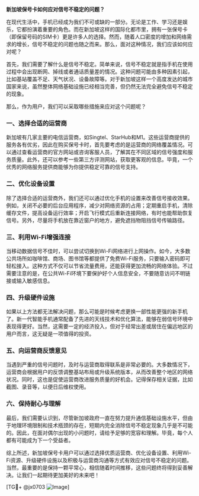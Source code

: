**新加坡保号卡如何应对信号不稳定的问题？**

在现代生活中，手机已经成为我们不可或缺的一部分。无论是工作、学习还是娱乐，它都扮演着重要的角色。而在新加坡这样的国际化都市里，拥有一张保号卡（即保留号码的SIM卡）更是许多人的选择。然而，随着人口密度的增加和网络需求的增长，信号不稳定的问题也随之而来。那么，面对这种情况，我们应该如何应对呢？

首先，我们需要了解什么是信号不稳定。简单来说，信号不稳定就是指手机在使用过程中会出现断网、掉线或者通话质量差的情况。这种问题可能由多种因素引起，比如基站覆盖不足、天气状况、设备故障等。对于新加坡这样一个高度发达的城市国家来说，虽然整体网络基础设施已经相当完善，但仍然无法完全避免信号不稳定的现象。

那么，作为用户，我们可以采取哪些措施来应对这个问题呢？

### 一、选择合适的运营商

新加坡有几家主要的电信运营商，如Singtel、StarHub和M1。这些运营商提供的服务各有优劣，因此在购买保号卡时，首先要考虑的是运营商的网络覆盖情况。可以通过查看运营商的官方网站或咨询客服人员，了解其在不同区域的信号强度和服务质量。此外，还可以参考一些第三方评测网站，获取更客观的信息。毕竟，一个优秀的网络服务提供商能够为你提供稳定可靠的信号支持。

### 二、优化设备设置

除了选择合适的运营商外，我们还可以通过优化手机的设置来改善信号接收效果。例如，关闭不必要的后台应用程序，减少对网络资源的占用；定期重启手机，清除缓存文件，提高设备运行效率；开启飞行模式后重新连接网络，有时也能帮助恢复信号。另外，尽量将手机放在靠近窗户的地方，避免遮挡物阻挡信号传输路径。

### 三、利用Wi-Fi增强连接

当移动数据信号不佳时，可以尝试切换到Wi-Fi网络进行上网操作。如今，大多数公共场所如咖啡馆、商场、图书馆等都提供了免费Wi-Fi服务，只要输入密码即可轻松接入。这种方式不仅可以节省流量费用，还能获得更加流畅的网络体验。不过需要注意的是，在公共Wi-Fi环境下要保护好个人信息安全，不要随意访问不明链接或输入敏感信息。

### 四、升级硬件设施

如果以上方法都无法解决问题，那么可能是时候考虑更换一部性能更强的新手机了。新一代智能手机通常配备了先进的天线技术和优化算法，能够在弱信号环境中表现得更好。当然，这需要一定的经济投入，但对于经常出差或居住在偏远地区的用户而言，这无疑是一项值得的投资。

### 五、向运营商反馈意见

当遇到严重的信号问题时，及时与运营商取得联系是非常必要的。大多数情况下，运营商会根据用户的反馈调整基站布局或升级系统版本，从而改善整个地区的网络状况。同时，这也是促使运营商改进服务质量的好机会。记得保存相关证据，比如截图、录音等，以便日后维权使用。

### 六、保持耐心与理解

最后，我们需要认识到，尽管新加坡政府一直在努力提升通信基础设施水平，但由于地理环境限制和技术瓶颈的存在，短期内完全消除信号不稳定现象几乎是不可能的。因此，在面对偶尔出现的小问题时，请给予足够的宽容和理解。毕竟，每个人都有可能成为下一个受益者。

综上所述，新加坡保号卡用户可以通过选择优质运营商、优化设备设置、利用Wi-Fi资源、升级硬件设施以及积极与运营商沟通等方式有效应对信号不稳定的问题。当然，最重要的是保持一颗平常心，相信随着时间推移，这些问题终将得到妥善解决。让我们一起期待更加美好的未来吧！

[TG💪+ @jx0703 ![Image](https://github.com/user-attachments/assets/dbca1d08-cadb-493c-b0ec-ad6f7a83f270)]